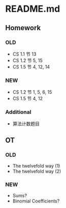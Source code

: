 # README.md

## Homework

### OLD
- CS 1.1 节 13
- CS 1.2 节 5, 15
- CS 1.5 节 4, 12, 14

### NEW
- CS 1.2 节 1, 5, 6, 15
- CS 1.5 节 4, 12

### Additional
- 算法计数题目

## OT

### OLD
- The twelvefold way (1)
- The twelvefold way (2)

### NEW
- Sums?
- Binomial Coefficients?